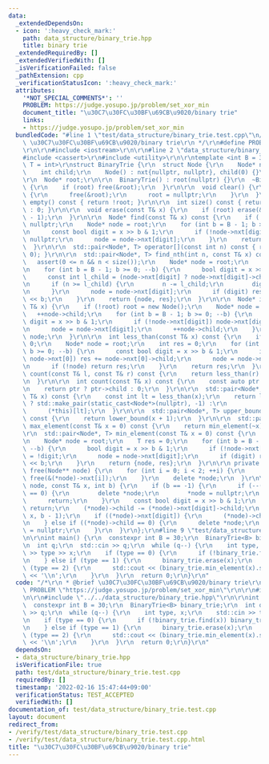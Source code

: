 ```yaml
---
data:
  _extendedDependsOn:
  - icon: ':heavy_check_mark:'
    path: data_structure/binary_trie.hpp
    title: binary trie
  _extendedRequiredBy: []
  _extendedVerifiedWith: []
  _isVerificationFailed: false
  _pathExtension: cpp
  _verificationStatusIcon: ':heavy_check_mark:'
  attributes:
    '*NOT_SPECIAL_COMMENTS*': ''
    PROBLEM: https://judge.yosupo.jp/problem/set_xor_min
    document_title: "\u30C7\u30FC\u30BF\u69CB\u9020/binary trie"
    links:
    - https://judge.yosupo.jp/problem/set_xor_min
  bundledCode: "#line 1 \"test/data_structure/binary_trie.test.cpp\"\n/*\r\n * @brief\
    \ \u30C7\u30FC\u30BF\u69CB\u9020/binary trie\r\n */\r\n#define PROBLEM \"https://judge.yosupo.jp/problem/set_xor_min\"\
    \r\n\r\n#include <iostream>\r\n\r\n#line 2 \"data_structure/binary_trie.hpp\"\n\
    #include <cassert>\r\n#include <utility>\r\n\r\ntemplate <int B = 32, typename\
    \ T = int>\r\nstruct BinaryTrie {\r\n  struct Node {\r\n    Node* nxt[2];\r\n\
    \    int child;\r\n    Node() : nxt{nullptr, nullptr}, child(0) {}\r\n  };\r\n\
    \r\n  Node* root;\r\n\r\n  BinaryTrie() : root(nullptr) {}\r\n  ~BinaryTrie()\
    \ {\r\n    if (root) free(&root);\r\n  }\r\n\r\n  void clear() {\r\n    if (root)\
    \ {\r\n      free(&root);\r\n      root = nullptr;\r\n    }\r\n  }\r\n\r\n  bool\
    \ empty() const { return !root; }\r\n\r\n  int size() const { return root ? root->child\
    \ : 0; }\r\n\r\n  void erase(const T& x) {\r\n    if (root) erase(&root, x, B\
    \ - 1);\r\n  }\r\n\r\n  Node* find(const T& x) const {\r\n    if (!root) return\
    \ nullptr;\r\n    Node* node = root;\r\n    for (int b = B - 1; b >= 0; --b) {\r\
    \n      const bool digit = x >> b & 1;\r\n      if (!node->nxt[digit]) return\
    \ nullptr;\r\n      node = node->nxt[digit];\r\n    }\r\n    return node;\r\n\
    \  }\r\n\r\n  std::pair<Node*, T> operator[](const int n) const { return find_nth(n,\
    \ 0); }\r\n\r\n  std::pair<Node*, T> find_nth(int n, const T& x) const {\r\n \
    \   assert(0 <= n && n < size());\r\n    Node* node = root;\r\n    T res = 0;\r\
    \n    for (int b = B - 1; b >= 0; --b) {\r\n      bool digit = x >> b & 1;\r\n\
    \      const int l_child = (node->nxt[digit] ? node->nxt[digit]->child : 0);\r\
    \n      if (n >= l_child) {\r\n        n -= l_child;\r\n        digit = !digit;\r\
    \n      }\r\n      node = node->nxt[digit];\r\n      if (digit) res |= static_cast<T>(1)\
    \ << b;\r\n    }\r\n    return {node, res};\r\n  }\r\n\r\n  Node* insert(const\
    \ T& x) {\r\n    if (!root) root = new Node();\r\n    Node* node = root;\r\n \
    \   ++node->child;\r\n    for (int b = B - 1; b >= 0; --b) {\r\n      const bool\
    \ digit = x >> b & 1;\r\n      if (!node->nxt[digit]) node->nxt[digit] = new Node();\r\
    \n      node = node->nxt[digit];\r\n      ++node->child;\r\n    }\r\n    return\
    \ node;\r\n  }\r\n\r\n  int less_than(const T& x) const {\r\n    if (!root) return\
    \ 0;\r\n    Node* node = root;\r\n    int res = 0;\r\n    for (int b = B - 1;\
    \ b >= 0; --b) {\r\n      const bool digit = x >> b & 1;\r\n      if (digit &&\
    \ node->nxt[0]) res += node->nxt[0]->child;\r\n      node = node->nxt[digit];\r\
    \n      if (!node) return res;\r\n    }\r\n    return res;\r\n  }\r\n\r\n  int\
    \ count(const T& l, const T& r) const {\r\n    return less_than(r) - less_than(l);\r\
    \n  }\r\n\r\n  int count(const T& x) const {\r\n    const auto ptr = find(x);\r\
    \n    return ptr ? ptr->child : 0;\r\n  }\r\n\r\n  std::pair<Node*, T> lower_bound(const\
    \ T& x) const {\r\n    const int lt = less_than(x);\r\n    return lt == size()\
    \ ? std::make_pair(static_cast<Node*>(nullptr), -1) :\r\n                    \
    \      (*this)[lt];\r\n  }\r\n\r\n  std::pair<Node*, T> upper_bound(const T& x)\
    \ const {\r\n    return lower_bound(x + 1);\r\n  }\r\n\r\n  std::pair<Node*, T>\
    \ max_element(const T& x = 0) const {\r\n    return min_element(~x);\r\n  }\r\n\
    \r\n  std::pair<Node*, T> min_element(const T& x = 0) const {\r\n    assert(root);\r\
    \n    Node* node = root;\r\n    T res = 0;\r\n    for (int b = B - 1; b >= 0;\
    \ --b) {\r\n      bool digit = x >> b & 1;\r\n      if (!node->nxt[digit]) digit\
    \ = !digit;\r\n      node = node->nxt[digit];\r\n      if (digit) res |= static_cast<T>(1)\
    \ << b;\r\n    }\r\n    return {node, res};\r\n  }\r\n\r\n private:\r\n  void\
    \ free(Node** node) {\r\n    for (int i = 0; i < 2; ++i) {\r\n      if ((*node)->nxt[i])\
    \ free(&(*node)->nxt[i]);\r\n    }\r\n    delete *node;\r\n  }\r\n\r\n  void erase(Node**\
    \ node, const T& x, int b) {\r\n    if (b == -1) {\r\n      if (--(*node)->child\
    \ == 0) {\r\n        delete *node;\r\n        *node = nullptr;\r\n      }\r\n\
    \      return;\r\n    }\r\n    const bool digit = x >> b & 1;\r\n    if (!(*node)->nxt[digit])\
    \ return;\r\n    (*node)->child -= (*node)->nxt[digit]->child;\r\n    erase(&(*node)->nxt[digit],\
    \ x, b - 1);\r\n    if ((*node)->nxt[digit]) {\r\n      (*node)->child += (*node)->nxt[digit]->child;\r\
    \n    } else if ((*node)->child == 0) {\r\n      delete *node;\r\n      *node\
    \ = nullptr;\r\n    }\r\n  }\r\n};\r\n#line 9 \"test/data_structure/binary_trie.test.cpp\"\
    \n\r\nint main() {\r\n  constexpr int B = 30;\r\n  BinaryTrie<B> binary_trie;\r\
    \n  int q;\r\n  std::cin >> q;\r\n  while (q--) {\r\n    int type, x;\r\n    std::cin\
    \ >> type >> x;\r\n    if (type == 0) {\r\n      if (!binary_trie.find(x)) binary_trie.insert(x);\r\
    \n    } else if (type == 1) {\r\n      binary_trie.erase(x);\r\n    } else if\
    \ (type == 2) {\r\n      std::cout << (binary_trie.min_element(x).second ^ x)\
    \ << '\\n';\r\n    }\r\n  }\r\n  return 0;\r\n}\r\n"
  code: "/*\r\n * @brief \u30C7\u30FC\u30BF\u69CB\u9020/binary trie\r\n */\r\n#define\
    \ PROBLEM \"https://judge.yosupo.jp/problem/set_xor_min\"\r\n\r\n#include <iostream>\r\
    \n\r\n#include \"../../data_structure/binary_trie.hpp\"\r\n\r\nint main() {\r\n\
    \  constexpr int B = 30;\r\n  BinaryTrie<B> binary_trie;\r\n  int q;\r\n  std::cin\
    \ >> q;\r\n  while (q--) {\r\n    int type, x;\r\n    std::cin >> type >> x;\r\
    \n    if (type == 0) {\r\n      if (!binary_trie.find(x)) binary_trie.insert(x);\r\
    \n    } else if (type == 1) {\r\n      binary_trie.erase(x);\r\n    } else if\
    \ (type == 2) {\r\n      std::cout << (binary_trie.min_element(x).second ^ x)\
    \ << '\\n';\r\n    }\r\n  }\r\n  return 0;\r\n}\r\n"
  dependsOn:
  - data_structure/binary_trie.hpp
  isVerificationFile: true
  path: test/data_structure/binary_trie.test.cpp
  requiredBy: []
  timestamp: '2022-02-16 15:47:44+09:00'
  verificationStatus: TEST_ACCEPTED
  verifiedWith: []
documentation_of: test/data_structure/binary_trie.test.cpp
layout: document
redirect_from:
- /verify/test/data_structure/binary_trie.test.cpp
- /verify/test/data_structure/binary_trie.test.cpp.html
title: "\u30C7\u30FC\u30BF\u69CB\u9020/binary trie"
---
```

